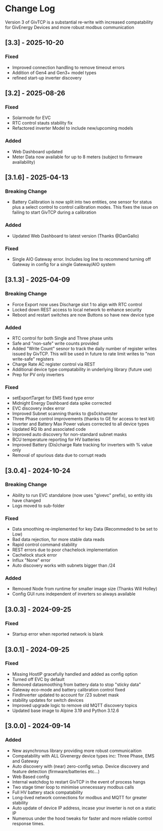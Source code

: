 
# Change Log

Version 3 of GivTCP is a substantial re-write with increased compatability for GivEnergy Devices and more robust modbus communication

## [3.3] - 2025-10-20
### Fixed
- Improved connection handling to remove timeout errors
- Addition of Gen4 and Gen3+ model types
- refined start-up inverter discovery


## [3.2] - 2025-08-26
### Fixed
- Solarmode for EVC
- RTC control stauts stability fix
- Refactored inverter Model to include new/upcoming models

### Added
- Web Dashboard updated
- Meter Data now available for up to 8 meters (subject to firmware availability)

## [3.1.6] - 2025-04-13
### Breaking Change
- Battery Calibration is now split into two entities, one sensor for status plus a select control to control calibration modes. This fixes the issue on failing to start GivTCP during a calibration

### Added
- Updated Web Dashboard to latest version (Thanks @DanGallo)

### Fixed
- Single AIO Gateway error. Includes log line to recommend turning off Gateway in config for a single Gateway/AIO system

## [3.1.3] - 2025-04-09
### Breaking Change
- Force Export now uses Discharge slot 1 to align with RTC control
- Locked down REST access to local network to enhance security
- Reboot and restart switches are now Buttons so have new device type

### Added
- RTC control for both Single and Three phase units
- Safe and "non-safe" write counts provided
- Added "Write Count" sesnor to track the daily number of register writes issued by GivTCP. This will be used in future to rate limit writes to "non write-safe" registers
- Charge Rate AC register control via REST
- Additional device type compatability in underlying library (future use)
- Prep for PV only inverters

### Fixed
- setExportTarget for EMS fixed type error
- Midnight Energy Dashboard data spike corrected
- EVC discovery index error
- Improved Subnet scanning thanks to @s0ckhamster
- Three Phase control improvements (thanks to GE for access to test kit)
- Inverter and Battery Max Power values corrected to all device types
- Updated RQ lib and associated code
- Improved auto discovery for non-standard subnet masks
- BCU temperature reporting for HV batteries
- Improved Battery (Dis)charge Rate tracking for inverters with % value only
- Removal of spurious data due to corrupt reads

## [3.0.4] - 2024-10-24
### Breaking Change
- Ability to run EVC standalone (now uses "givevc" prefix), so entity ids have changed
- Logs moved to sub-folder

### Fixed
- Data smoothing re-implemented for key Data (Recommeded to be set to Low)
- Bad data rejection, for more stable data reads
- Rapid control command stability
- REST errors due to poor chachelock implementation
- Cachelock stuck error
- Influx "None" error
- Auto discovery works with subnets bigger than /24

### Added
- Removed Node from runtime for smaller image size (Thanks Will Holley)
- Config GUI runs independent of inverters so always available

## [3.0.3] - 2024-09-25
### Fixed
- Startup error when reported network is blank

## [3.0.1] - 2024-09-25
### Fixed
- Missing HostIP gracefully handled and added as config option
- Turned off EVC by default
- Removed datasmoothing from battery data to stop "sticky data"
- Gateway eco-mode and battery calibration control fixed
- FindInverter updated to account for /23 subnet mask
- stability updates for switch devices
- Improved upgrade logic to remove old MQTT discovery topics
- Updated base image to Alpine 3.19 and Python 3.12.6


## [3.0.0] - 2024-09-14
### Added
- New asynchronus library providing more robust communicaition
- Compatability with ALL Givenergy device types inc: Three Phase, EMS and Gateway
- Auto discovery with (near) zero-config setup. Device discovery and feature detection (firmware/batteries etc...)
- Web Based config
- Internal watchdog to restart GivTCP in the event of process hangs
- Two stage timer loop to minimise unnecessary modbus calls
- Full HV battery stack compatability
- Long-lived network connections for modbus and MQTT for greater stability
- Auto update of device IP address, incase your inverter is not on a static IP
- Numerous under the hood tweaks for faster and more reliable control response times.